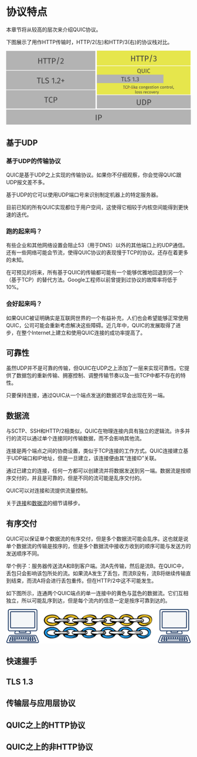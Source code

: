# 协议特点
本章节将从较高的层次来介绍QUIC协议。

下图展示了用作HTTP传输时，HTTP/2(左)和HTTP/3(右)的协议栈对比。

![](../public/quic-stack.png)

## 基于UDP

### 基于UDP的传输协议

QUIC是基于UDP之上实现的传输协议。如果你不仔细观察，你会觉得QUIC跟UDP报文差不多。

基于UDP的它可以使用UDP端口号来识别制定机器上的特定服务器。

目前已知的所有QUIC实现都位于用户空间，这使得它相较于内核空间能得到更快速的迭代。

### 跑的起来吗？

有些企业和其他网络设置会阻止53（用于DNS）以外的其他端口上的UDP通信。还有一些网络可能会节流，使得QUIC协议的表现慢于TCP的协议。还存在着更多的未知。

在可预见的将来，所有基于QUIC的传输都可能有一个能够优雅地回退到另一个（基于TCP）的替代方法。Google工程师以前曾提到过协议的故障率将低于10%。

### 会好起来吗？

如果QUIC被证明确实是互联网世界的一个有益补充，人们也会希望能够正常使用QUIC，公司可能会重新考虑解决这些障碍。近几年中，QUIC的发展取得了进步，在整个Internet上建立和使用QUIC连接的成功率提高了。

## 可靠性

虽然UDP并不是可靠的传输，但QUIC在UDP之上添加了一层来实现可靠性。它提供了数据包的重新传输、拥塞控制、调整传输节奏以及一些TCP中都不存在的特性。

只要保持连接，通过QUIC从一个端点发送的数据迟早会出现在另一端。


## 数据流

与SCTP、SSH和HTTP/2相类似，QUIC在物理连接内具有独立的逻辑流。许多并行的流可以通过单个连接同时传输数据，而不会影响其他流。

连接是两个端点之间的协商设置，类似于TCP连接的工作方式。QUIC连接建立基于UDP端口和IP地址，但是一旦建立，该连接便由其“连接ID”关联。

通过已建立的连接，任何一方都可以创建流并将数据发送到另一端。数据流是按顺序交付的，并且是可靠的，但是不同的流可能是乱序交付的。

QUIC可以对连接和流提供流量控制。

关于[连接]()和[数据流]()的细节请移步。

## 有序交付

QUIC可以保证单个数据流的有序交付，但是多个数据流可能会乱序。这也就是说单个数据流的传输是按序的，但是多个数据流中接收方收到的顺序可能与发送方的发送顺序不同。

举个例子：服务器传送流A和B到客户端。流A先传输，然后是流B。在QUIC中，丢包只会影响该包所处的流。如果流A发生了丢包，而流B没有，流B将继续传输直到结束，而流A将会进行丢包重传。但在HTTP/2中这不可能发生。

如下图所示，连通两个QUIC端点的单一连接中的黄色与蓝色的数据流。它们互相独立，所以可能乱序到达，但是每个流内的信息一定是按序可靠到达的。

![](../public/quic-chain-streams.png)
## 快速握手
## TLS 1.3
## 传输层与应用层协议
## QUIC之上的HTTP协议
## QUIC之上的非HTTP协议